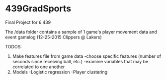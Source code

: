# 439GradSports
Final Project for 6.439

The /data folder contains a sample of 1 game's player movement data and event gamelog (12-25-2015 Clippers @ Lakers)

TODOS:
1) Make features file from game data
    -choose specific features (number of seconds since receiving ball, etc.)
    -examine variables that may be correlated to one another
2) Models
    -Logistic regression
    -Player clustering

